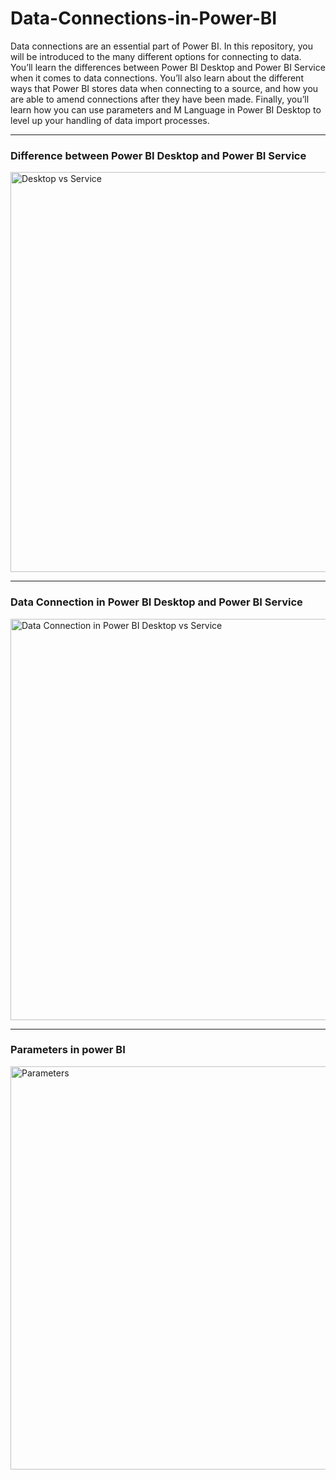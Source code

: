 # Data-Connections-in-Power-BI
Data connections are an essential part of Power BI. In this repository, you will be introduced to the many different options for connecting to data. You’ll learn the differences between Power BI Desktop and Power BI Service when it comes to data connections. You’ll also learn about the different ways that Power BI stores data when connecting to a source, and how you are able to amend connections after they have been made. Finally, you’ll learn how you can use parameters and M Language in Power BI Desktop to level up your handling of data import processes.

-----

### Difference between Power BI Desktop and Power BI Service
<img width="640" alt="Desktop vs Service" src="https://user-images.githubusercontent.com/59821979/190060639-6ea2f0f6-c8a9-4385-b94b-d78283270cc3.PNG">

-----

### Data Connection in Power BI Desktop and Power BI Service
<img width="642" alt="Data Connection in Power BI Desktop vs Service" src="https://user-images.githubusercontent.com/59821979/190060862-9c2e9f66-2e10-4b24-bcee-862e7e6744eb.PNG">

-----
### Parameters in power BI
<img width="645" alt="Parameters" src="https://user-images.githubusercontent.com/59821979/191313394-0226d5b1-a8fd-4481-bdc7-e0e61a3d46a7.PNG">
